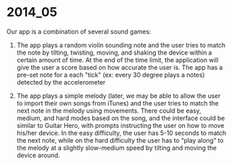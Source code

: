 2014_05
=======
Our app is a combination of several sound games:
1) The app plays a random violin sounding note and the user tries to match the note by tilting, twisting, moving, 
and shaking the device within a certain amount of time. At the end of the time limit, the application will give the user a score based on how accurate the user is. The app has a pre-set note for a each "tick" (ex: every 30 degree plays a notes) detected by the accelerometer

2) The app plays a simple melody (later, we may be able to allow the user to import their own songs from iTunes) 
and the user tries to match the next note in the melody using movements. There could be easy, medium, and hard 
modes based on the song, and the interface could be similar to Guitar Hero, with prompts instructing the user 
on how to move his/her device. In the easy difficulty, the user has 5-10 seconds to match the next note, while 
on the hard difficulty the user has to “play along” to the melody at a slightly slow-medium speed by tilting and 
moving the device around.

